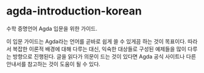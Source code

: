 # agda-introduction-korean
수학 증명언어 Agda 입문을 위한 가이드.

이 입문 가이드는 Agda라는 언어를 곧바로 쉽게 쓸 수 있게끔 하는 것이 목표이다.
따라서 복잡한 이론적 배경에 대해 다루는 대신, 익숙한 대상들로 구성된 예제들을 많이 다루는 방향으로 진행된다.
글을 읽다가 의문이 드는 것이 있다면 Agda 공식 사이트나 다른 안내서를 참고하는 것이 도움이 될 수 있다.